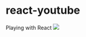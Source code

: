 # react-youtube
Playing with React
<img src="https://raw.githubusercontent.com/wprod/react-youtube/master/Screenshot%20from%202017-07-30%2015-19-09.png" />

